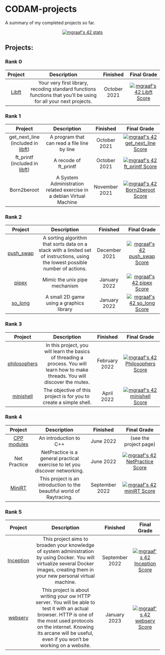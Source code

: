 # CODAM-projects
A summary of my completed projects so far.

<p align="center">
  <a href="https://github.com/JaeSeoKim/badge42"><img src="https://badge42.vercel.app/api/v2/cl8kigvn400730hjwbzdxbs83/stats?cursusId=21&coalitionId=58" alt="mgraaf's 42 stats" /></a>
</p>


## Projects:

### Rank 0
|                    Project                    |                                                   Description                                                   |   Finished   | Final Grade  |
| :-------------------------------------------: | :-------------------------------------------------------------------------------------------------------------: | :----------: | :---------------------------------------------------------------------------------------------------------------------------------------------------------------------------: |
| [Libft](https://github.com/maiadegraaf/libft) | Your very first library, recoding standard functions functions that you’ll be using for all your next projects. | October 2021 |                [![mgraaf's 42 Libft Score](https://badge42.vercel.app/api/v2/cl8kigvn400730hjwbzdxbs83/project/2365202)](https://github.com/JaeSeoKim/badge42)                |

### Rank 1

|                                  Project                                  |                             Description                              |   Finished    | Final Grade  |
| :-----------------------------------------------------------------------: | :------------------------------------------------------------------: | :-----------: | :----------------------------------------------------------------------------------------------------------------------------------------------------------------------------: |
| get_next_line (included in [libft](https://github.com/maiadegraaf/libft)) |             A program that can read a file line by line              | October 2021  |            [![mgraaf's 42 get_next_line Score](https://badge42.vercel.app/api/v2/cl8kigvn400730hjwbzdxbs83/project/2378741)](https://github.com/JaeSeoKim/badge42)             |
|   ft_printf (included in [libft](https://github.com/maiadegraaf/libft))   |                        A recode of ft_printf                         | October 2021  |              [![mgraaf's 42 ft_printf Score](https://badge42.vercel.app/api/v2/cl8kigvn400730hjwbzdxbs83/project/2378740)](https://github.com/JaeSeoKim/badge42)               |
|                                Born2beroot                                | A System Administration related exercise in a debian Virtual Machine | November 2021 |             [![mgraaf's 42 Born2beroot Score](https://badge42.vercel.app/api/v2/cl8kigvn400730hjwbzdxbs83/project/2378739)](https://github.com/JaeSeoKim/badge42)              |


### Rank 2
|                        Project                        |                                                           Description                                                           |   Finished    | Final Grade                   |
| :---------------------------------------------------: | :-----------------------------------------------------------------------------------------------------------------------------: | :-----------: | :---------------------------------------------------------------------------------------------------------------------------------------------------------------------------------------------: |
| [push_swap](https://github.com/maiadegraaf/push_swap) | A sorting algorithm that sorts data on a stack with a limited set of instructions, using the lowest possible number of actions. | December 2021 |                       [![mgraaf's 42 push_swap Score](https://badge42.vercel.app/api/v2/cl8kigvn400730hjwbzdxbs83/project/2423772)](https://github.com/JaeSeoKim/badge42)                       |
|     [pipex](https://github.com/maiadegraaf/pipex)     |                                                  Mimic the unix pipe mechanism                                                  | January 2022  |                         [![mgraaf's 42 pipex Score](https://badge42.vercel.app/api/v2/cl8kigvn400730hjwbzdxbs83/project/2442123)](https://github.com/JaeSeoKim/badge42)                         |
|   [so_long](https://github.com/maiadegraaf/so_long)   |                                            A small 2D game using a graphics library                                             | January 2022  |                        [![mgraaf's 42 so_long Score](https://badge42.vercel.app/api/v2/cl8kigvn400730hjwbzdxbs83/project/2423771)](https://github.com/JaeSeoKim/badge42)                        |

### Rank 3

|                          Project                           |                                                             Description                                                             |   Finished    | Final Grade         |
| :--------------------------------------------------------: | :---------------------------------------------------------------------------------------------------------------------------------: | :-----------: | :-----------------------------------------------------------------------------------------------------------------------------------------------------------------------------------: |
| [philosophers](https://github.com/maiadegraaf/philo) | In this project, you will learn the basics of threading a process. You will learn how to make threads. You will discover the mutex. | February 2022 |                [![mgraaf's 42 Philosophers Score](https://badge42.vercel.app/api/v2/cl8kigvn400730hjwbzdxbs83/project/2460556)](https://github.com/JaeSeoKim/badge42)                 |
|    [minishell](https://github.com/maiadegraaf/minishell)    |                                 The objective of this project is for you to create a simple shell.                                  |  April 2022   |                  [![mgraaf's 42 minishell Score](https://badge42.vercel.app/api/v2/cl8kigvn400730hjwbzdxbs83/project/2530467)](https://github.com/JaeSeoKim/badge42)                  |

### Rank 4

|                     Project                      |                                 Description                                 |    Finished    | Final Grade  |
| :----------------------------------------------: | :-------------------------------------------------------------------------: | :------------: | :----------------------------------------------------------------------------------------------------------------------------------------------------------------------------: |
| [CPP modules](https://github.com/maiadegraaf/cpp) |                           An introduction to C++                            |   June 2022    |                                                                             (see the project page)                                                                             |
|                   Net Practice                   | NetPractice is a general practical exercise to let you discover networking. |   June 2022    |             [![mgraaf's 42 NetPractice Score](https://badge42.vercel.app/api/v2/cl8kigvn400730hjwbzdxbs83/project/2608036)](https://github.com/JaeSeoKim/badge42)              |
|                      [MiniRT](https://github.com/maiadegraaf/minirt)                      |    This project is an introduction to the beautiful world of Raytracing.    | September 2022 |                [![mgraaf's 42 miniRT Score](https://badge42.vercel.app/api/v2/cl8kigvn400730hjwbzdxbs83/project/2572377)](https://github.com/JaeSeoKim/badge42)                |

### Rank 5
|                       Project                        |                                                                                     Description                                                                                      |    Finished    | Final Grade |
| :--------------------------------------------------: | :----------------------------------------------------------------------------------------------------------------------------------------------------------------------------------: | :------------: | :---------------------------------------------------------------------------------------------------------------------------------------------------------------------------: |
| [Inception](https://github.com/maiadegraaf/inception) | This project aims to broaden your knowledge of system administration by using Docker. You will virtualize several Docker images, creating them in your new personal virtual machine. | September 2022 |              [![mgraaf's 42 Inception Score](https://badge42.vercel.app/api/v2/cl8kigvn400730hjwbzdxbs83/project/2659817)](https://github.com/JaeSeoKim/badge42)              |
| [webserv](https://github.com/maiadegraaf/webserv) | This project is about writing your ow HTTP server. You will be able to test it with an actual browser. HTTP is one of the most used protocols on the internet. Knowing its arcane will be useful, even if you won’t be working on a website. | January 2023 | [![mgraaf's 42 webserv Score](https://badge42.vercel.app/api/v2/cl8kigvn400730hjwbzdxbs83/project/2859604)](https://github.com/JaeSeoKim/badge42) |
